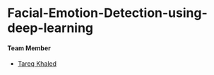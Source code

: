 # Facial-Emotion-Detection-using-deep-learning



#### Team Member
  * <a href="https://github.com/tareqkhaled773">Tareq Khaled </a>
